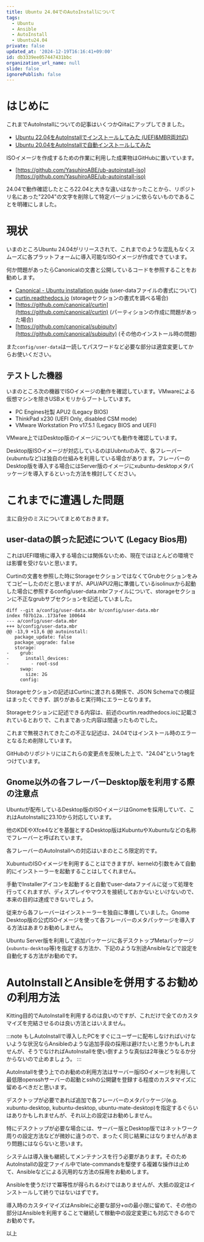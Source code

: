 ```yaml
---
title: Ubuntu 24.04でのAutoInstallについて
tags:
  - Ubuntu
  - Ansible
  - AutoInstall
  - Ubuntu24.04
private: false
updated_at: '2024-12-19T16:16:41+09:00'
id: db3339ee057447431bbc
organization_url_name: null
slide: false
ignorePublish: false
---
```

# はじめに

これまでAutoInstallについての記事はいくつかQiitaにアップしてきました。

* [Ubuntu 22.04をAutoInstallでインストールしてみた (UEFI&MBR両対応)](https://qiita.com/YasuhiroABE/items/063a442b7e45633e7cb0)
* [Ubuntu 20.04をAutoInstallで自動インストールしてみた](https://qiita.com/YasuhiroABE/items/637f1046a15938f9d3e9)

ISOイメージを作成するための作業に利用した成果物はGitHubに置いています。

* [https://github.com/YasuhiroABE/ub-autoinstall-iso](https://github.com/YasuhiroABE/ub-autoinstall-iso)

24.04で動作確認したところ22.04と大きな違いはなかったことから、リポジトリ名にあった"2204"の文字を削除して特定バージョンに依らないものであることを明確にしました。

# 現状

いまのところUbuntu 24.04がリリースされて、これまでのような混乱もなくスムーズに各プラットフォームに導入可能なISOイメージが作成できています。

何か問題があったらCanonicalの文書と公開しているコードを参照することをお勧めします。

* [Canonical - Ubuntu installation guide](https://canonical-subiquity.readthedocs-hosted.com/en/latest/index.html) (user-dataファイルの書式について)
* [curtin.readthedocs.io](https://curtin.readthedocs.io/en/latest/topics/storage.html) (storageセクションの書式を調べる場合)
* [https://github.com/canonical/curtin](https://github.com/canonical/curtin) (パーティションの作成に問題があった場合)
* [https://github.com/canonical/subiquity](https://github.com/canonical/subiquity) (その他のインストール時の問題)

また``config/user-data``は一読してパスワードなど必要な部分は適宜変更してからお使いください。

## テストした機器

いまのところ次の機器でISOイメージの動作を確認しています。VMwareによる仮想マシンを除きUSBメモリからブートしています。

* PC Engines社製 APU2 (Legacy BIOS)
* ThinkPad x230 (UEFI Only, disabled CSM mode)
* VMware Workstation Pro v17.5.1 (Legacy BIOS and UEFI)

VMware上ではDesktop版のイメージについても動作を確認しています。

Desktop版ISOイメージが対応しているのはUubntuのみで、各フレーバー(xubuntuなど)は独自の仕組みを利用している場合があります。フレーバーのDesktop版を導入する場合にはServer版のイメージにxubuntu-desktopメタパッケージを導入するといった方法を検討してください。

# これまでに遭遇した問題

主に自分のミスについてまとめておきます。

## user-dataの誤った記述について (Legacy Bios用)

これはUEFI環境に導入する場合には関係ないため、現在ではほとんどの環境では影響を受けないと思います。

Curtinの文書を参照した時にStorageセクションではなくてGrubセクションをみてコピーしたのだと思いますが、APU/APU2用に準備しているisolinuxから起動した場合に参照するconfig/user-data.mbrファイルについて、storageセクションに不正なgrubサブセクションを記述していました。

```diff:config/user-data.mbrの変更箇所
diff --git a/config/user-data.mbr b/config/user-data.mbr
index f07b12a..173afee 100644
--- a/config/user-data.mbr
+++ b/config/user-data.mbr
@@ -13,9 +13,6 @@ autoinstall:
   package_update: false
   package_upgrade: false
   storage:
-    grub:
-      install_devices:
-        - root-ssd
     swap:
       size: 2G
     config:
```

Storageセクションの記述はCurtinに渡される関係で、JSON Schemaでの検証はまったくできず、誤りがあると実行時にエラーとなります。

Storageセクションに記述できる内容は、前述のcurtin.readthedocs.ioに記載されているとおりで、これまであった内容は間違ったものでした。

これまで無視されてきたこの不正な記述は、24.04ではインストール時のエラーとなるため削除しています。

GitHubのリポジトリにはこれらの変更点を反映した上で、"24.04"というtagをつけています。

## Gnome以外の各フレーバーDesktop版を利用する際の注意点

Ubuntuが配布しているDesktop版のISOイメージはGnomeを採用していて、これはAutoInstallに23.10から対応しています。

他のKDEやXfce4などを基盤とするDesktop版はKubuntuやXubuntuなどの名称でフレーバーと呼ばれています。

各フレーバーのAutoInstallへの対応はいまのところ限定的です。

XubuntuのISOイメージを利用することはできますが、kernelの引数をみて自動的にインストーラーを起動することはしてくれません。

手動でInstallerアイコンを起動すると自動でuser-dataファイルに従って処理を行ってくれますが、ディスプレイやマウスを接続しておかないといけないので、本来の目的は達成できないでしょう。

従来から各フレーバーはインストーラーを独自に準備していました。Gnome Desktop版の公式ISOイメージを使って各フレーバーのメタパッケージを導入する方法はあまりお勧めしません。

Ubuntu Server版を利用して追加パッケージに各デスクトップMetaパッケージ(``xubuntu-desktop``等)を指定する方法か、下記のような別途Ansibleなどで設定を自動化する方法がお勧めです。

# AutoInstallとAnsibleを併用するお勧めの利用方法

Kitting目的でAutoInstallを利用するのは良いのですが、これだけで全てのカスタマイズを完結させるのは良い方法とはいえません。

:::note
もしAutoInstallで導入したPCをすぐにユーザーに配布しなければいけないような状況ならAnsibleのような追加手段の採用は避けたいと思うかもしれませんが、そうでなければAutoInstallを使い倒すような真似は2年後どうなるか分からないので止めましょう。
:::

AutoInstallを使う上でのお勧めの利用方法はサーバー版ISOイメージを利用して最低限opensshサーバーの起動とsshの公開鍵を登録する程度のカスタマイズに留めるべきだと思います。

デスクトップが必要であれば追加で各フレーバーのメタパッケージ(e.g. xubuntu-desktop, kubuntu-desktop, ubuntu-mate-desktop)を指定するぐらいはありかもしれませんが、それ以上の設定はお勧めしません。

特にデスクトップが必要な場合には、サーバー版とDesktop版ではネットワーク周りの設定方法などが微妙に違うので、まったく同じ結果にはなりませんがあまり問題にはならないと思います。

システムは導入後も継続してメンテナンスを行う必要があります。そのためAutoInstallの設定ファイル中でlate-commandsを駆使する複雑な操作は止めて、Ansibleなどによる汎用的な方法の採用をお勧めします。

Ansibleを使うだけで冪等性が得られるわけではありませんが、大抵の設定はインストールして終りではないはずです。

導入時のカスタイマイズはAnsibleに必要な部分+αの最小限に留めて、その他の部分はAnsibleを利用することで継続して稼動中の設定変更にも対応できるのでお勧めです。

以上
